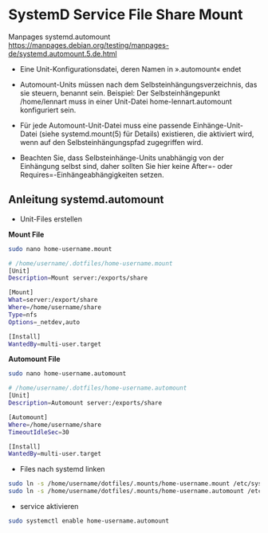 # SystemD Service File Share Mount

Manpages systemd.automount https://manpages.debian.org/testing/manpages-de/systemd.automount.5.de.html

- Eine Unit-Konfigurationsdatei, deren Namen in ».automount« endet

- Automount-Units müssen nach dem Selbsteinhängungsverzeichnis, das sie steuern, benannt sein. 
    Beispiel: Der Selbsteinhängepunkt /home/lennart muss in einer Unit-Datei home-lennart.automount konfiguriert sein.

- Für jede Automount-Unit-Datei muss eine passende Einhänge-Unit-Datei (siehe systemd.mount(5) für Details) existieren, die aktiviert wird, wenn auf den Selbsteinhängungspfad zugegriffen wird.

- Beachten Sie, dass Selbsteinhänge-Units unabhängig von der Einhängung selbst sind, daher sollten Sie hier keine After=- oder Requires=-Einhängeabhängigkeiten setzen.

## Anleitung systemd.automount

- Unit-Files erstellen

**Mount File**

```sh
sudo nano home-username.mount
```

```sh
# /home/username/.dotfiles/home-username.mount
[Unit]
Description=Mount server:/exports/share

[Mount]
What=server:/export/share
Where=/home/username/share
Type=nfs
Options=_netdev,auto

[Install]
WantedBy=multi-user.target

```

**Automount File**

```sh
sudo nano home-username.automount
```

```sh
# /home/username/.dotfiles/home-username.automount
[Unit]
Description=Automount server:/exports/share

[Automount]
Where=/home/username/share
TimeoutIdleSec=30

[Install]
WantedBy=multi-user.target
```

- Files nach systemd linken

```sh
sudo ln -s /home/username/dotfiles/.mounts/home-username.mount /etc/systemd/system/home-username.mount
sudo ln -s /home/username/dotfiles/.mounts/home-username.automount /etc/systemd/system/home-username.automount
```

- service aktivieren

```sh
sudo systemctl enable home-username.automount

